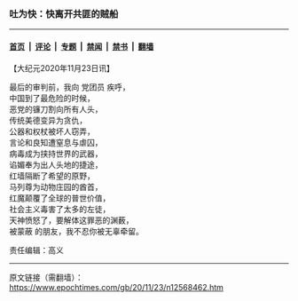 ### 吐为快：快离开共匪的贼船

---

#### [首页](../../../..?n12568462) &nbsp;|&nbsp; [评论](../../../../../epoch-comment?n12568462) &nbsp;|&nbsp; [专题](../../../../../epoch-special?n12568462) &nbsp;|&nbsp; [禁闻](../../../../../epoch-news?n12568462) &nbsp;|&nbsp; [禁书](../../../../../books?n12568462) &nbsp;|&nbsp; [翻墙](https://github.com/gfw-breaker/nogfw/blob/master/README.md?n12568462)


<div class="post_content" id="artbody" itemprop="articleBody">
 <!-- article content begin -->
 <p>
  【大纪元2020年11月23日讯】
 </p>
 <p>
  最后的审判前，我向
  <ok href="https://www.epochtimes.com/gb/tag/%E5%85%9A%E5%9B%A2%E5%91%98.html">
   党团员
  </ok>
  疾呼，
  <br/>
  中国到了最危险的时候，
  <br/>
  恶党的镰刀割向所有人头，
  <br/>
  传统美德变异为贪仇，
  <br/>
  公器和权杖被坏人窃弄，
  <br/>
  言论和良知遭窒息与虐囚，
  <br/>
  病毒成为挟持世界的武器，
  <br/>
  谄媚奉为出人头地的捷途，
  <br/>
  红墙隔断了希望的原野，
  <br/>
  马列尊为动物庄园的酋首，
  <br/>
  红魔颠覆了全球的普世价值，
  <br/>
  社会主义毒害了太多的左徒，
  <br/>
  天神愤怒了，要解体这罪恶的渊薮，
  <br/>
  <ok href="https://www.epochtimes.com/gb/tag/%E8%A2%AB%E8%92%99%E8%94%BD.html">
   被蒙蔽
  </ok>
  的朋友，我不忍你被无辜牵留。
 </p>
 <p>
  责任编辑：高义
 </p>
 <!-- article content end -->
 <div id="below_article_ad">
 </div>
</div>


---

原文链接（需翻墙）：https://www.epochtimes.com/gb/20/11/23/n12568462.htm